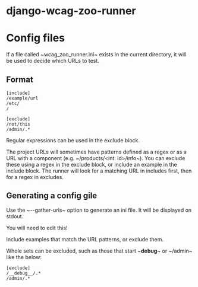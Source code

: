 # django-wcag-zoo-runner


# Config files

If a file called ~wcag_zoo_runner.ini~ exists in the current
directory, it will be used to decide which URLs to test.

## Format

    [include]
    /example/url
    /etc/
    /

    [exclude]
    /not/this
    /admin/.*


Regular expressions can be used in the exclude block.

The project URLs will sometimes have patterns defined as a regex or as
a URL with a component (e.g. ~/products/<int: id>/info~). You can
exclude these using a regex in the exclude block, or include an
example in the include block. The runner will look for a matching URL
in includes first, then for a regex in excludes.

## Generating a config gile

Use the ~--gather-urls~ option to generate an ini file. It will be displayed on stdout.

You will need to edit this!

Include examples that match the URL patterns, or exclude them.

Whole sets can be excluded, such as those that start ~__debug__~ or ~/admin~ like the below:

    [exclude]
    /__debug__/.*
    /admin/.*

